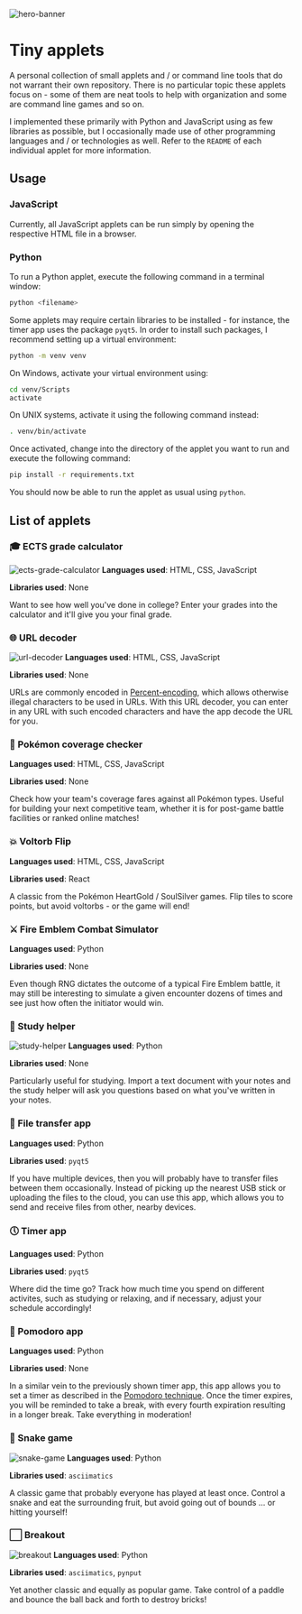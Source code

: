 ![hero-banner](.github/hero-banner.png)

# Tiny applets
A personal collection of small applets and / or command line tools that do not
warrant their own repository. There is no particular topic these applets focus
on - some of them are neat tools to help with organization and some are command
line games and so on.

I implemented these primarily with Python and JavaScript using as few libraries
as possible, but I occasionally made use of other programming languages and / or
technologies as well. Refer to the ``README`` of each individual applet for more
information.

## Usage

### JavaScript
Currently, all JavaScript applets can be run simply by opening the respective
HTML file in a browser.

### Python
To run a Python applet, execute the following command in a terminal window:

```bash
python <filename>
```

Some applets may require certain libraries to be installed - for instance, the
timer app uses the package ``pyqt5``. In order to install such packages, I
recommend setting up a virtual environment:

```bash
python -m venv venv
```

On Windows, activate your virtual environment using:

```bash
cd venv/Scripts
activate
```

On UNIX systems, activate it using the following command instead:

```bash
. venv/bin/activate
```

Once activated, change into the directory of the applet you want to run and
execute the following command:

```bash
pip install -r requirements.txt
```

You should now be able to run the applet as usual using ``python``.

## List of applets

### 🎓 ECTS grade calculator
![ects-grade-calculator](.github/ects-grade-calculator.png)
**Languages used**: HTML, CSS, JavaScript

**Libraries used**: None

Want to see how well you've done in college? Enter your grades into the
calculator and it'll give you your final grade.

### 🌐 URL decoder
![url-decoder](.github/url-decoder.png)
**Languages used**: HTML, CSS, JavaScript

**Libraries used**: None

URLs are commonly encoded in
[Percent-encoding](https://en.wikipedia.org/wiki/Percent-encoding), which allows
otherwise illegal characters to be used in URLs. With this URL decoder, you can
enter in any URL with such encoded characters and have the app decode the URL
for you.

### 🎇 Pokémon coverage checker
**Languages used**: HTML, CSS, JavaScript

**Libraries used**: None

Check how your team's coverage fares against all Pokémon types. Useful
for building your next competitive team, whether it is for post-game battle
facilities or ranked online matches!

### 💥 Voltorb Flip
**Languages used**: HTML, CSS, JavaScript

**Libraries used**: React

A classic from the Pokémon HeartGold / SoulSilver games. Flip tiles to score
points, but avoid voltorbs - or the game will end!

### ⚔ Fire Emblem Combat Simulator
**Languages used**: Python

**Libraries used**: None

Even though RNG dictates the outcome of a typical Fire Emblem battle, it may
still be interesting to simulate a given encounter dozens of times and see just
how often the initiator would win.

### 📝 Study helper
![study-helper](.github/study-helper.png)
**Languages used**: Python

**Libraries used**: None

Particularly useful for studying. Import a text document with your notes and
the study helper will ask you questions based on what you've written in your
notes.

### 📄 File transfer app
**Languages used**: Python

**Libraries used**: ``pyqt5``

If you have multiple devices, then you will probably have to transfer files
between them occasionally. Instead of picking up the nearest USB stick or
uploading the files to the cloud, you can use this app, which allows you to
send and receive files from other, nearby devices.

### 🕔 Timer app
**Languages used**: Python

**Libraries used**: ``pyqt5``

Where did the time go? Track how much time you spend on different activites,
such as studying or relaxing, and if necessary, adjust your schedule
accordingly!

### 🍅 Pomodoro app
**Languages used**: Python

**Libraries used**: None

In a similar vein to the previously shown timer app, this app allows you to set
a timer as described in the
[Pomodoro technique](https://en.wikipedia.org/wiki/Pomodoro_Technique). Once
the timer expires, you will be reminded to take a break, with every fourth
expiration resulting in a longer break. Take everything in moderation!

### 🐍 Snake game
![snake-game](.github/snake-game.png)
**Languages used**: Python

**Libraries used**: ``asciimatics``

A classic game that probably everyone has played at least once. Control a snake
and eat the surrounding fruit, but avoid going out of bounds ... or hitting
yourself!

### ⬜ Breakout
![breakout](.github/breakout.png)
**Languages used**: Python

**Libraries used**: ``asciimatics``, ``pynput``

Yet another classic and equally as popular game. Take control of a paddle and
bounce the ball back and forth to destroy bricks!
